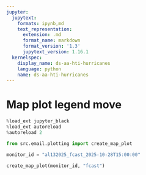 ```yaml
---
jupyter:
  jupytext:
    formats: ipynb,md
    text_representation:
      extension: .md
      format_name: markdown
      format_version: '1.3'
      jupytext_version: 1.16.1
  kernelspec:
    display_name: ds-aa-hti-hurricanes
    language: python
    name: ds-aa-hti-hurricanes
---
```


# Map plot legend move

```python
%load_ext jupyter_black
%load_ext autoreload
%autoreload 2
```

```python
from src.email.plotting import create_map_plot
```

```python
monitor_id = "al132025_fcast_2025-10-28T15:00:00"
```

```python
create_map_plot(monitor_id, "fcast")
```

```python

```
